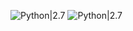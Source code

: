 ![Python|2.7](https://img.shields.io/badge/MUAHACK.COM-2.7-blue.svg)
![Python|2.7](https://img.shields.io/badge/MUAHACK.VN-2.7-red.svg)
<div <img src

